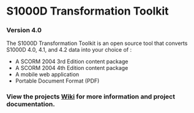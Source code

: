 # S1000D Transformation Toolkit
### Version 4.0

The S1000D Transformation Toolkit is an open source tool that converts S1000D
4.0, 4.1, and 4.2 data into your choice of  :
* A SCORM 2004 3rd Edition content package
* A SCORM 2004 4th Edition content package
* A mobile web application
* Portable Document Format (PDF)

### View the projects **[Wiki](../wikis/home)** for more information and project documentation. 
